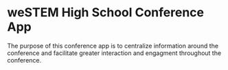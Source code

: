 # weSTEM High School Conference App
The purpose of this conference app is to centralize information around the conference and facilitate greater interaction and engagment throughout the conference.
